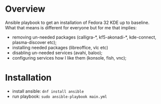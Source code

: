 # Overview
Ansible playbook to get an installation of Fedora 32 KDE up to baseline. What that means is different for everyone but for me that implies:
* removing un-needed packages (calligra-\*, kf5-akonadi-\*, kde-connect, plasma-discover etc);
* installing needed packages (libreoffice, vlc etc)
* disabling un-needed services (avahi, baloo);
* configuring services how I like them (konsole, fish, vnc);


# Installation
* install ansible: `dnf install ansible`
* run playbook: `sudo ansible-playbook main.yml`
